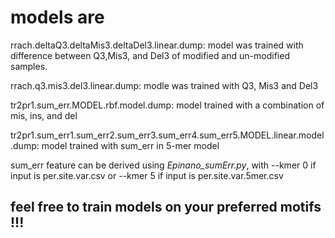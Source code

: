 # models are 
rrach.deltaQ3.deltaMis3.deltaDel3.linear.dump: model was trained with difference between Q3,Mis3, and Del3 of modified and un-modified samples.

rrach.q3.mis3.del3.linear.dump: modle was trained with Q3, Mis3 and Del3

tr2pr1.sum_err.MODEL.rbf.model.dump: model trained with a combination of mis, ins, and del 

tr2pr1.sum_err1.sum_err2.sum_err3.sum_err4.sum_err5.MODEL.linear.model.dump: model trained with sum_err in 5-mer model
 
sum_err feature can be derived using *Epinano_sumErr.py*, with --kmer 0 if input is per.site.var.csv or --kmer 5 if input is per.site.var.5mer.csv


## feel free to train models on your preferred motifs !!! 
